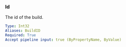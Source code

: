 ### Id

The id of the build.

```yaml
Type: Int32
Aliases: BuildID
Required: True
Accept pipeline input: true (ByPropertyName, ByValue)
```

